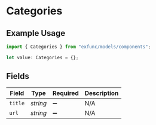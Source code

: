 # Categories

## Example Usage

```typescript
import { Categories } from "exfunc/models/components";

let value: Categories = {};
```

## Fields

| Field              | Type               | Required           | Description        |
| ------------------ | ------------------ | ------------------ | ------------------ |
| `title`            | *string*           | :heavy_minus_sign: | N/A                |
| `url`              | *string*           | :heavy_minus_sign: | N/A                |